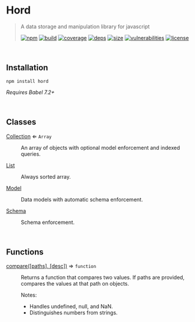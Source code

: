 # Hord

> A data storage and manipulation library for javascript
>
> [![npm][npm]][npm-url]
[![build][build]][build-url]
[![coverage][coverage]][coverage-url]
[![deps][deps]][deps-url]
[![size][size]][size-url]
[![vulnerabilities][vulnerabilities]][vulnerabilities-url]
[![license][license]][license-url]

<br><a name="Installation"></a>

## Installation
```
npm install hord
```
_Requires Babel 7.2+_


<br>

## Classes

<dl>
<dt><a href="docs/Collection.md">Collection</a> ⇐ <code>Array</code></dt>
<dd><p>An array of objects with optional model enforcement and indexed queries.</p>
</dd>
<dt><a href="docs/List.md">List</a></dt>
<dd><p>Always sorted array.</p>
</dd>
<dt><a href="docs/Model.md">Model</a></dt>
<dd><p>Data models with automatic schema enforcement.</p>
</dd>
<dt><a href="docs/Schema.md">Schema</a></dt>
<dd><p>Schema enforcement.</p>
</dd>
</dl>

<br>

## Functions

<dl>
<dt><a href="docs/compare.md">compare([paths], [desc])</a> ⇒ <code>function</code></dt>
<dd><p>Returns a function that compares two values. If paths are provided, compares the values at that path on objects.</p>
<p>Notes:</p>
<ul>
<li>Handles undefined, null, and NaN.</li>
<li>Distinguishes numbers from strings.</li>
</ul>
</dd>
</dl>

[npm]: https://img.shields.io/npm/v/hord.svg
[npm-url]: https://npmjs.com/package/hord
[build]: https://travis-ci.org/DarrenPaulWright/hord.svg?branch&#x3D;master
[build-url]: https://travis-ci.org/DarrenPaulWright/hord
[coverage]: https://coveralls.io/repos/github/DarrenPaulWright/hord/badge.svg?branch&#x3D;master
[coverage-url]: https://coveralls.io/github/DarrenPaulWright/hord?branch&#x3D;master
[deps]: https://david-dm.org/DarrenPaulWright/hord.svg
[deps-url]: https://david-dm.org/DarrenPaulWright/hord
[size]: https://packagephobia.now.sh/badge?p&#x3D;hord
[size-url]: https://packagephobia.now.sh/result?p&#x3D;hord
[vulnerabilities]: https://snyk.io/test/github/DarrenPaulWright/hord/badge.svg?targetFile&#x3D;package.json
[vulnerabilities-url]: https://snyk.io/test/github/DarrenPaulWright/hord?targetFile&#x3D;package.json
[license]: https://img.shields.io/github/license/DarrenPaulWright/hord.svg
[license-url]: https://npmjs.com/package/hord/LICENSE.md
